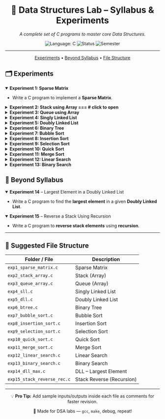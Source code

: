 <div align="center">
  <h1>📘 Data Structures Lab – Syllabus & Experiments</h1>
  <p><i>A complete set of C programs to master core Data Structures.</i></p>

  <!-- Badges (images only, no scripts) -->
  <p>
    <img src="https://img.shields.io/badge/language-C-blue.svg" alt="Language: C">
    <img src="https://img.shields.io/badge/status-active-brightgreen.svg" alt="Status">
    <img src="https://img.shields.io/badge/semester-2025--26-orange.svg" alt="Semester">
  </p>
  <hr/>
</div>

<!-- Quick Nav -->
<p align="center">
  <a href="#-experiments">Experiments</a> •
  <a href="#-beyond-syllabus">Beyond Syllabus</a> •
  <a href="#-suggested-file-structure">File Structure</a>
</p>

<h2 id="experiments">🗂️ Experiments</h2>

<details open>
  <summary><b>Experiment 1: Sparse Matrix</b></summary>
  <ul>
    <li>Write a C program to implement a <b>Sparse Matrix</b>.</li>
  </ul>
</details>

<details>
  <summary><b>Experiment 2: Stack using Array    === # click to open </b></summary>
  <ul>
    <li>Create a Stack and perform:
      <code>PUSH</code>, <code>POP</code>, <code>Traversal</code>.
    </li>
  </ul>
</details>

<details>
  <summary><b>Experiment 3: Queue using Array</b></summary>
  <ul>
    <li>Create a Queue and perform:
      <code>Insertion</code>, <code>Deletion</code>, <code>Traversal</code>.
    </li>
  </ul>
</details>

<details>
  <summary><b>Experiment 4: Singly Linked List  </b></summary>
  <ul>
    <li>Operations: <code>Creation</code>, <code>Insertion</code>, <code>Deletion</code>, <code>Traversal</code>.</li>
  </ul>
</details>

<details>
  <summary><b>Experiment 5: Doubly Linked List</b></summary>
  <ul>
    <li>Operations: <code>Creation</code>, <code>Insertion</code>, <code>Deletion</code>, <code>Traversal</code>.</li>
  </ul>
</details>

<details>
  <summary><b>Experiment 6: Binary Tree</b></summary>
  <ul>
    <li>Write functions for <code>Creation</code>, <code>Insertion</code>, <code>Deletion</code>.</li>
  </ul>
</details>

<details>
  <summary><b>Experiment 7: Bubble Sort</b></summary>
  <ul>
    <li>Implement the <b>Bubble Sort</b> algorithm.</li>
  </ul>
</details>

<details>
  <summary><b>Experiment 8: Insertion Sort</b></summary>
  <ul>
    <li>Implement the <b>Insertion Sort</b> algorithm.</li>
  </ul>
</details>

<details>
  <summary><b>Experiment 9: Selection Sort</b></summary>
  <ul>
    <li>Implement the <b>Selection Sort</b> algorithm.</li>
  </ul>
</details>

<details>
  <summary><b>Experiment 10: Quick Sort</b></summary>
  <ul>
    <li>Implement the <b>Quick Sort</b> algorithm.</li>
  </ul>
</details>

<details>
  <summary><b>Experiment 11: Merge Sort</b></summary>
  <ul>
    <li>Implement the <b>Merge Sort</b> algorithm.</li>
  </ul>
</details>

<details>
  <summary><b>Experiment 12: Linear Search</b></summary>
  <ul>
    <li>Implement the <b>Linear Search</b> algorithm.</li>
  </ul>
</details>

<details>
  <summary><b>Experiment 13: Binary Search</b></summary>
  <ul>
    <li>Implement the <b>Binary Search</b> algorithm.</li>
  </ul>
</details>

<h2 id="beyond-syllabus">🌟 Beyond Syllabus</h2>

<details open>
  <summary><b>Experiment 14</b> – Largest Element in a Doubly Linked List</summary>
  <ul>
    <li>Write a C program to find the <b>largest element</b> in a given <b>Doubly Linked List</b>.</li>
  </ul>
</details>

<details open>
  <summary><b>Experiment 15</b> – Reverse a Stack Using Recursion</summary>
  <ul>
    <li>Write a C program to <b>reverse stack elements</b> using <b>recursion</b>.</li>
  </ul>
</details>

<hr/>


<h2 id="suggested-file-structure">📂 Suggested File Structure</h2>

<table>
  <thead>
    <tr>
      <th>Folder / File</th>
      <th>Description</th>
    </tr>
  </thead>
  <tbody>
    <tr><td><code>exp1_sparse_matrix.c</code></td><td>Sparse Matrix</td></tr>
    <tr><td><code>exp2_stack_array.c</code></td><td>Stack (Array)</td></tr>
    <tr><td><code>exp3_queue_array.c</code></td><td>Queue (Array)</td></tr>
    <tr><td><code>exp4_sll.c</code></td><td>Singly Linked List</td></tr>
    <tr><td><code>exp5_dll.c</code></td><td>Doubly Linked List</td></tr>
    <tr><td><code>exp6_btree.c</code></td><td>Binary Tree</td></tr>
    <tr><td><code>exp7_bubble_sort.c</code></td><td>Bubble Sort</td></tr>
    <tr><td><code>exp8_insertion_sort.c</code></td><td>Insertion Sort</td></tr>
    <tr><td><code>exp9_selection_sort.c</code></td><td>Selection Sort</td></tr>
    <tr><td><code>exp10_quick_sort.c</code></td><td>Quick Sort</td></tr>
    <tr><td><code>exp11_merge_sort.c</code></td><td>Merge Sort</td></tr>
    <tr><td><code>exp12_linear_search.c</code></td><td>Linear Search</td></tr>
    <tr><td><code>exp13_binary_search.c</code></td><td>Binary Search</td></tr>
    <tr><td><code>exp14_dll_max.c</code></td><td>DLL – Largest Element</td></tr>
    <tr><td><code>exp15_stack_reverse_rec.c</code></td><td>Stack Reverse (Recursion)</td></tr>
  </tbody>
</table>

<hr/>

<div align="center">
  <p>💡 <b>Pro Tip:</b> Add sample inputs/outputs inside each file as comments for faster revision.</p>
  <p>🖤 Made for DSA labs — <code>gcc</code>, <code>make</code>, debug, repeat!</p>
</div>
